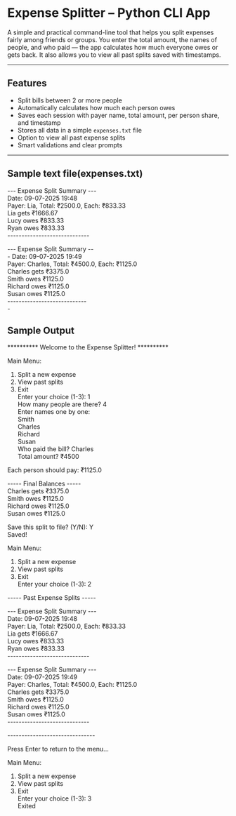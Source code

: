 # Expense Splitter – Python CLI App  
A simple and practical command-line tool that helps you split expenses fairly among friends or groups. You enter the total amount, the names of people, and who paid — the app calculates how much everyone owes or gets back. It also allows you to view all past splits saved with timestamps.

---

## Features
-  Split bills between 2 or more people
-  Automatically calculates how much each person owes
-  Saves each session with payer name, total amount, per person share, and timestamp
-  Stores all data in a simple `expenses.txt` file
-  Option to view all past expense splits
-  Smart validations and clear prompts

---

## Sample text file(expenses.txt)


--- Expense Split Summary ---<br>
Date: 09-07-2025 19:48<br>
Payer: Lia, Total: ₹2500.0, Each: ₹833.33<br>
Lia gets ₹1666.67<br>
Lucy owes ₹833.33<br>
Ryan owes ₹833.33<br>
-----------------------------<br>

--- Expense Split Summary --<br>-
Date: 09-07-2025 19:49<br>
Payer: Charles, Total: ₹4500.0, Each: ₹1125.0<br>
Charles gets ₹3375.0<br>
Smith owes ₹1125.0<br>
Richard owes ₹1125.0<br>
Susan owes ₹1125.0<br>
----------------------------<br>-


## Sample Output<br>
********** Welcome to the Expense Splitter! **********<br>

Main Menu:<br>
1. Split a new expense<br>
2. View past splits<br>
3. Exit<br>
Enter your choice (1-3): 1<br>
How many people are there? 4<br>
Enter names one by one:<br>
 Smith<br>
 Charles<br>
 Richard<br>
 Susan<br>
Who paid the bill? Charles<br>
Total amount? ₹4500<br>

Each person should pay: ₹1125.0<br>

----- Final Balances -----<br>
Charles gets ₹3375.0<br>
Smith owes ₹1125.0<br>
Richard owes ₹1125.0<br>
Susan owes ₹1125.0<br>

Save this split to file? (Y/N): Y<br>
Saved!<br>

Main Menu:<br>
1. Split a new expense<br>
2. View past splits<br>
3. Exit<br>
Enter your choice (1-3): 2<br>

----- Past Expense Splits -----<br>


--- Expense Split Summary ---<br>
Date: 09-07-2025 19:48<br>
Payer: Lia, Total: ₹2500.0, Each: ₹833.33<br>
Lia gets ₹1666.67<br>
Lucy owes ₹833.33<br>
Ryan owes ₹833.33<br>
-----------------------------<br>

--- Expense Split Summary ---<br>
Date: 09-07-2025 19:49<br>
Payer: Charles, Total: ₹4500.0, Each: ₹1125.0<br>
Charles gets ₹3375.0<br>
Smith owes ₹1125.0<br>
Richard owes ₹1125.0<br>
Susan owes ₹1125.0<br>
-----------------------------<br>


-------------------------------<br>

Press Enter to return to the menu...<br>

Main Menu:<br>
1. Split a new expense<br>
2. View past splits<br>
3. Exit<br>
Enter your choice (1-3): 3<br>
Exited

